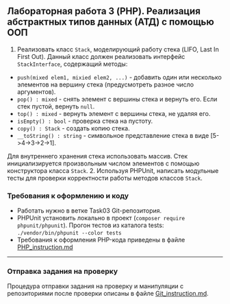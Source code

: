 ##                             Лабораторная работа 3 (PHP). Реализация абстрактных типов данных (АТД) с помощью ООП
1. Реализовать класс `Stack`, моделирующий работу стека (LIFO, Last In First Out). Данный класс должен реализовать интерфейс `StackInterface`, содержащий методы:
* `push(mixed elem1, mixied elem2, ...)` - добавить один или несколько элементов на вершину стека (предусмотреть разное число аргументов).
* `pop() : mixed` - снять элемент с вершины стека и вернуть его. Если стек пустой, вернуть `null`.
* `top() : mixed` - вернуть элемент с вершины стека, не удаляя его.
* `isEmpty() : bool` - проверка стека на пустоту.
* `copy() : Stack` - создать копию стека.
* `__toString() : string` - символьное представление стека в виде [5->4->3->2->1].

Для внутреннего хранения стека использовать массив.
Стек инициализируется произвольным числом элементов с помощью конструктора класса `Stack`.
2. Используя PHPUnit, написать модульные тесты для проверки корректности работы методов классов `Stack`.

### Требования к оформлению и коду
* Работать нужно в ветке Task03 Git-репозитория.
* PHPUnit установить локально в проект (`composer require phpunit/phpunit`). Прогон тестов из каталога tests: `./vendor/bin/phpunit --color tests`
* Требования к оформления PHP-кода приведены в файле [PHP_instruction.md](PHP_instruction.md)

- - -

### Отправка задания на проверку
Процедура отправки задания на проверку и манипуляции с репозиториями после проверки описаны в файле [Git_instruction.md](Git_instruction.md).
